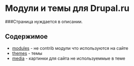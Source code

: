 
# Модули и темы для Drupal.ru
###Страница нуждается в описании.

## Содержимое
- [modules](https://github.com/DrupalRu/d6/tree/master/modules) - не contrib модули что используются на сайте
- [themes](https://github.com/DrupalRu/d6/tree/master/themes) - темы
- [media](https://github.com/DrupalRu/d6/tree/master/media) - картинки для сайта не используеммые в теме


